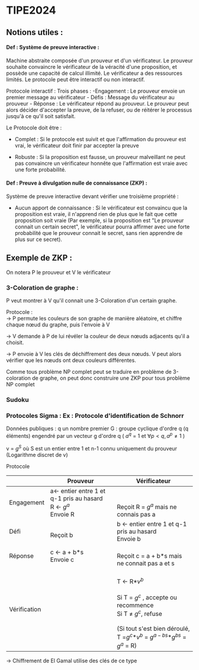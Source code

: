 # TIPE2024

## Notions utiles :


#### Def : Système de preuve interactive : 

Machine abstraite composée d'un prouveur et d'un vérificateur. 
Le prouveur souhaite convaincre le vérificateur de la véracité d'une proposition, et possède une capacité de calcul illimité.
Le vérificateur a des ressources limités.
Le protocole peut être interactif ou non interactif.

	
Protocole interactif : Trois phases :
	-Engagement : Le prouveur envoie un premier message au vérificateur
	- Défis : Message du vérificateur au prouveur
	- Réponse : Le vérificateur répond au prouveur. Le prouveur peut alors décider d'accepter la preuve, de la refuser, ou de réitérer le processus jusqu'à ce qu'il soit satisfait.


Le Protocole doit être : 

- Complet : Si le protocole est suivit et que l'affirmation du prouveur est vrai, le vérificateur doit finir par accepter la preuve

- Robuste : Si la proposition est fausse, un prouveur malveillant ne peut pas convaincre un vérificateur honnête que l'affirmation est vraie avec une forte probabilité.



#### Def : Preuve à divulgation nulle de connaissance (ZKP) :

Système de preuve interactive devant vérifier une troisième propriété :
	
- Aucun apport de connaissance : Si le vérificateur est convaincu que la proposition est vraie, il n'apprend rien de plus que le fait que cette proposition soit vraie (Par exemple, si la proposition est "Le prouveur connait un certain secret", le vérificateur pourra affirmer avec une forte probabilité que le prouveur connait le secret, sans rien apprendre de plus sur ce secret).



## Exemple de ZKP :
On notera P le prouveur et V le vérificateur

###  3-Coloration de graphe : 

P veut montrer à V qu'il connait une 3-Coloration d'un certain graphe.

Protocole : 	
-> P permute les couleurs de son graphe de manière aléatoire, et chiffre chaque nœud du graphe, puis l'envoie à V

-> V demande à P de lui révéler la couleur de deux nœuds adjacents qu'il a choisit.

-> P envoie à V les clés de déchiffrement des deux nœuds. V peut alors vérifier que les nœuds ont deux couleurs différentes.


Comme tous problème NP complet  peut se traduire en problème de 3-coloration de graphe, on peut donc construire une ZKP pour tous problème NP complet


### Sudoku


### Protocoles Sigma : Ex : Protocole d'identification de Schnorr

Données publiques :
q un nombre premier
G : groupe cyclique d'ordre q (q éléments) engendré par un vecteur g d'ordre q
( $a^q$ = 1 et $\forall p< q,  a^p \neq 1$  )

v = $g^S$ où S est un entier entre 1 et n-1 connu uniquement du prouveur (Logarithme discret de v)



Protocole


|              | Prouveur                                                                | Vérificateur                                                                                                                                                                                |
| ------------ | ----------------------------------------------------------------------- | ------------------------------------------------------------------------------------------------------------------------------------------------------------------------------------------- |
| Engagement   | a<- entier entre 1 et q-1 pris au hasard<br>R <- $g^a$ <br>Envoie R<br> | <br><br>Reçoit R = $g^a$ mais ne connais pas a                                                                                                                                              |
| Défi         | <br>Reçoit b                                                            | b <- entier entre 1 et q-1 pris au hasard<br>Envoie b                                                                                                                                       |
| Réponse      | c <- a + b$*$s<br>Envoie c                                              | <br>Reçoit c = a + b$*$s mais ne connait pas a et s                                                                                                                                         |
| Vérification |                                                                         | <br>T <- R$* v^b$ <br><br>Si T = $g^c$ , accepte ou recommence<br>Si T $\neq$ $g^c$, refuse<br><br>(Si tout s'est bien déroulé,<br> T =$g^c$$*$$v^b$ = $g^{a - bs}$$*$$g^{bs}$ = $g^a$ = R) |

-> Chiffrement de El Gamal utilise des clés de ce type

